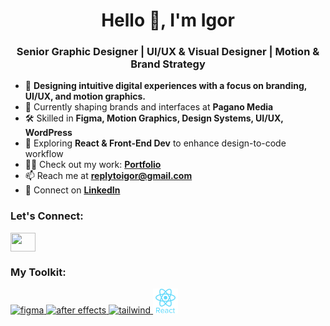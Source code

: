 <h1 align="center">Hello 👋, I'm Igor</h1>
<h3 align="center">Senior Graphic Designer | UI/UX & Visual Designer | Motion & Brand Strategy</h3>

- 🎨 **Designing intuitive digital experiences with a focus on branding, UI/UX, and motion graphics.**  
- 🔭 Currently shaping brands and interfaces at **Pagano Media**  
- 🛠️ Skilled in **Figma, Motion Graphics, Design Systems, UI/UX, WordPress**  
- 🌱 Exploring **React & Front-End Dev** to enhance design-to-code workflow  
- 👨‍💻 Check out my work: [**Portfolio**](https://igordinuzzi.com/)  
- 📫 Reach me at **replytoigor@gmail.com**  
- 📄 Connect on [**LinkedIn**](https://www.linkedin.com/in/igor-dinuzzi-von-ach-100286ab/)  

<h3 align="left">Let's Connect:</h3>
<p align="left">
<a href="https://linkedin.com/in/igor-dinuzzi-von-ach-100286ab/" target="blank">
<img align="center" src="https://raw.githubusercontent.com/rahuldkjain/github-profile-readme-generator/master/src/images/icons/Social/linked-in-alt.svg" height="30" width="40" />
</a>
</p>

<h3 align="left">My Toolkit:</h3>
<p align="left">
<a href="https://www.figma.com/" target="_blank" rel="noreferrer"> 
<img src="https://www.vectorlogo.zone/logos/figma/figma-icon.svg" alt="figma" width="40" height="40"/> 
</a>
<a href="https://www.adobe.com/products/aftereffects.html" target="_blank" rel="noreferrer"> 
<img src="https://www.vectorlogo.zone/logos/adobe_aftereffects/adobe_aftereffects-icon.svg" alt="after effects" width="40" height="40"/> 
</a>
<a href="https://tailwindcss.com/" target="_blank" rel="noreferrer"> 
<img src="https://www.vectorlogo.zone/logos/tailwindcss/tailwindcss-icon.svg" alt="tailwind" width="40" height="40"/> 
</a>
<a href="https://reactjs.org/" target="_blank" rel="noreferrer"> 
<img src="https://raw.githubusercontent.com/devicons/devicon/master/icons/react/react-original-wordmark.svg" alt="react" width="40" height="40"/> 
</a>
</p>
